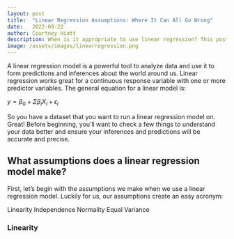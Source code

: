 ```yaml
---
layout: post
title:  "Linear Regression Assumptions: Where It Can All Go Wrong"
date:   2022-09-22
author: Courtney Hiatt
description: When is it appropriate to use linear regression? This post will guide you through the assumptions your data needs to pass in order to be confident in your linear regression analysis.
image: /assets/images/linearregression.png
---
```


A linear regression model is a powerful tool to analyze data and use it to form predictions and inferences about the world around us. Linear regression works great for a continuous response variable with one or more predictor variables. The general equation for a linear model is: 

$y = \beta_0+\Sigma\beta_iX_i+\epsilon_i$

So you have a dataset that you want to run a linear regression model on. Great! Before beginning, you’ll want to check a few things to understand your data better and ensure your inferences and predictions will be accurate and precise.

## What assumptions does a linear regression model make?

First, let’s begin with the assumptions we make when we use a linear regression model. Luckily for us, our assumptions create an easy acronym:

Linearity
Independence
Normality
Equal Variance

### Linearity


